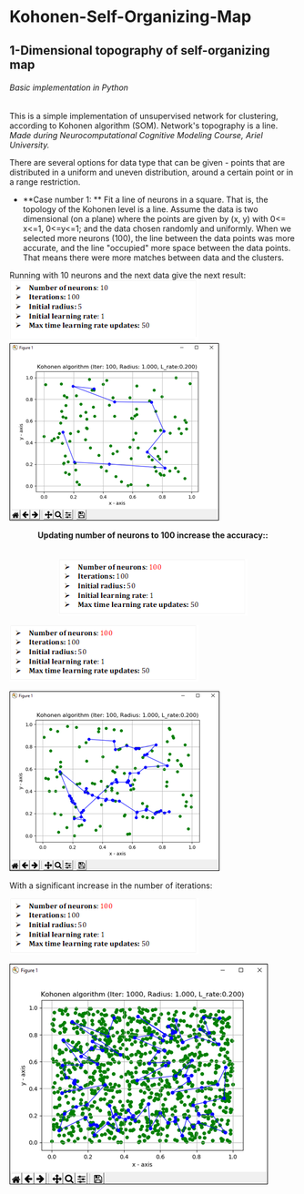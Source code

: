 # Kohonen-Self-Organizing-Map
## 1-Dimensional topography of self-organizing map
###### Basic implementation in Python
This is a simple implementation of unsupervised network for clustering, according to Kohonen algorithm (SOM). Network's topography is a line.
*Made during Neurocomputational Cognitive Modeling Course, Ariel University.*

There are several options for data type that can be given - points that are distributed in a uniform and uneven distribution, around a certain point or in a range restriction.

- **Case number 1: **
Fit a line of neurons in a square. That is, the topology of the Kohonen level is a line. Assume the data is two dimensional (on a plane) where the points are given by (x, y) with 0<= x<=1, 0<=y<=1; and the data chosen randomly and uniformly.
When we selected more neurons (100), the line between the data points was more accurate, and the line "occupied" more space between the data points. That means there were more matches between data and the clusters.

Running with 10 neurons and the next data give the next result:
![case1.1data](https://github.com/chenAsaraf/Kohonen-Self-Organizing-Map/blob/master/PIC/case1.1.png)
![case1.1graph](https://github.com/chenAsaraf/Kohonen-Self-Organizing-Map/blob/master/PIC/graph.1.1.png)

<p align="center">
  <b>Updating number of neurons to 100 increase the accuracy::</b><br>
  <br><br>
  <img src=https://github.com/chenAsaraf/Kohonen-Self-Organizing-Map/blob/master/PIC/case1.2.png>
</p>

![case1.2data](https://github.com/chenAsaraf/Kohonen-Self-Organizing-Map/blob/master/PIC/case1.2.png)

![case1.2graph](https://github.com/chenAsaraf/Kohonen-Self-Organizing-Map/blob/master/PIC/graph.1.2.png)

With a significant increase in the number of iterations:

![case1.3data](https://github.com/chenAsaraf/Kohonen-Self-Organizing-Map/blob/master/PIC/case1.3.png)

![case1.3graph](https://github.com/chenAsaraf/Kohonen-Self-Organizing-Map/blob/master/PIC/graph.1.3.png)



